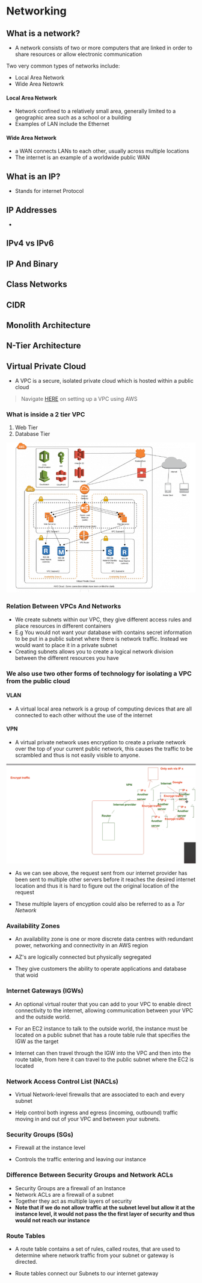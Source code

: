 # Networking

## What is a network?

- A network consists of two or more computers that are linked in order to share resources or allow electronic
communication

Two very common types of networks include:
- Local Area Network
- Wide Area Netowrk

#### Local Area Network
-  Network confined to a relatively small area, generally limited to a geographic area such as a school or a building
- Examples of LAN include the Ethernet


#### Wide Area Network

- a WAN connects LANs to each other, usually across multiple locations
- The internet is an example of a worldwide public WAN


## What is an IP?
- Stands for internet Protocol


## IP Addresses

-


## IPv4 vs IPv6

## IP And Binary

## Class Networks

## CIDR

## Monolith Architecture

## N-Tier Architecture




## Virtual Private Cloud

- A VPC is a secure, isolated private cloud which is hosted within a public cloud

> Navigate [HERE](VPC-Setup.md) on setting up a VPC using AWS


### What is inside a 2 tier VPC

1. Web Tier
2. Database Tier

![](images/VPC-diagram.png)

### Relation Between VPCs And Networks

- We create subnets within our VPC, they give different access rules and place resources in different containers
- E.g You would not want your database with contains secret information to be put in a public subnet where there is
network traffic. Instead we would want to place it in a private subnet
- Creating subnets allows you to create a logical network division between the different resources you have


### We also use two other forms of technology for isolating a VPC from the public cloud

#### VLAN

- A virtual local area network is a group of computing devices that are all connected to each other without the use
of the internet


#### VPN

- A virtual private network uses encryption to create a private network over the top of your current public network,
this causes the traffic to be scrambled and thus is not easily visible to anyone.

![](/images/VPN-diagram.png)

- As we can see above, the request sent from our internet provider has been sent to multiple other servers before it reaches
the desired internet location and thus it is hard to figure out the original location of the request

- These multiple layers of encyption could also be referred to as a *Tor Network*




### Availability Zones

- An availability zone is one or more discrete data centres with redundant power, networking and connectivity in
an AWS region

- AZ's are logically connected but physically segregated

- They give customers the ability to operate applications and database that woid



### Internet Gateways (IGWs)

- An optional virtual router that you can add to your VPC to enable direct connectivity to the internet, allowing communication
between your VPC and the outside world.

- For an EC2 instance to talk to the outside world, the instance must be located on a public subnet that has a route table
rule that specifies the IGW as the target

- Internet can then travel through the IGW into the VPC and then into the route table, from here it can travel to the public
subnet where the EC2 is located



### Network Access Control List (NACLs)

- Virtual Network-level firewalls that are associated to each and every subnet

- Help control both ingress and egress (incoming, outbound) traffic moving in and out of your VPC and between your subnets.

### Security Groups (SGs)

- Firewall at the instance level

- Controls the traffic entering and leaving our instance


### Difference Between Security Groups and Network ACLs

- Security Groups are a firewall of an Instance
- Network ACLs are a firewall of a subnet
- Together they act as multiple layers of security
- **Note that if we do not allow traffic at the subnet level but allow it at the instance level, it would not pass the
the first layer of security and thus would not reach our instance**


### Route Tables

- A route table contains a set of rules, called routes, that are used to determine where network traffic from your subnet
or gateway is directed.

- Route tables connect our Subnets to our internet gateway
